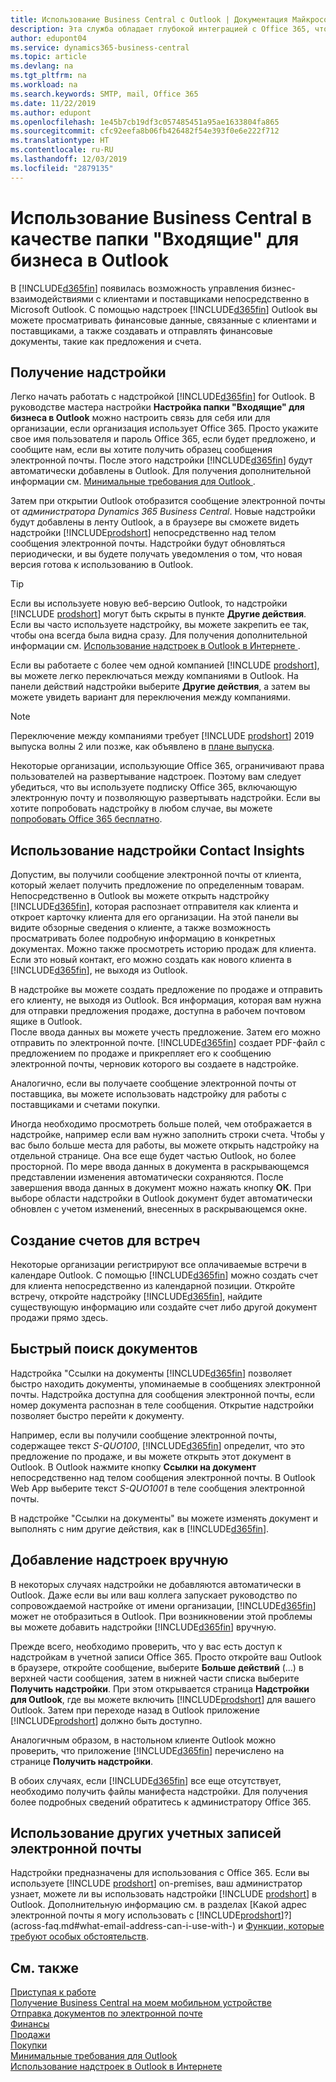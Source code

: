```yaml
---
title: Использование Business Central с Outlook | Документация Майкрософт
description: Эта служба обладает глубокой интеграцией с Office 365, что позволяет вам вести бизнес и взаимодействовать по электронной почте с клиентами и поставщиками непосредственно из Outlook.
author: edupont04
ms.service: dynamics365-business-central
ms.topic: article
ms.devlang: na
ms.tgt_pltfrm: na
ms.workload: na
ms.search.keywords: SMTP, mail, Office 365
ms.date: 11/22/2019
ms.author: edupont
ms.openlocfilehash: 1e45b7cb19df3c057485451a95ae1633804fa865
ms.sourcegitcommit: cfc92eefa8b06fb426482f54e393f0e6e222f712
ms.translationtype: HT
ms.contentlocale: ru-RU
ms.lasthandoff: 12/03/2019
ms.locfileid: "2879135"
---
```

# <a name="using-business-central-as-your-business-inbox-in-outlook"></a>Использование Business Central в качестве папки "Входящие" для бизнеса в Outlook

В [!INCLUDE[d365fin](includes/d365fin_md.md)] появилась возможность управления бизнес-взаимодействиями с клиентами и поставщиками непосредственно в Microsoft Outlook. С помощью надстроек [!INCLUDE[d365fin](includes/d365fin_md.md)] Outlook вы можете просматривать финансовые данные, связанные с клиентами и поставщиками, а также создавать и отправлять финансовые документы, такие как предложения и счета.  

## <a name="getting-the-add-in"></a>Получение надстройки
Легко начать работать с надстройкой [!INCLUDE[d365fin](includes/d365fin_md.md)] for Outlook. В руководстве мастера настройки **Настройка папки "Входящие" для бизнеса в Outlook** можно настроить связь для себя или для организации, если организация использует Office 365. Просто укажите свое имя пользователя и пароль Office 365, если будет предложено, и сообщите нам, если вы хотите получить образец сообщения электронной почты. После этого надстройки [!INCLUDE[d365fin](includes/d365fin_md.md)] будут автоматически добавлены в Outlook. Для получения дополнительной информации см. [Минимальные требования для Outlook ](product-requirements.md#outlook).  

Затем при открытии Outlook отобразится сообщение электронной почты от *администратора Dynamics 365 Business Central*. Новые надстройки будут добавлены в ленту Outlook, а в браузере вы сможете видеть надстройки [!INCLUDE[prodshort](includes/prodshort.md)] непосредственно над телом сообщения электронной почты. Надстройки будут обновляться периодически, и вы будете получать уведомления о том, что новая версия готова к использованию в Outlook.  

> [!TIP]
> Если вы используете новую веб-версию Outlook, то надстройки [!INCLUDE [prodshort](includes/prodshort.md)] могут быть скрыты в пункте **Другие действия**. Если вы часто используете надстройку, вы можете закрепить ее так, чтобы она всегда была видна сразу. Для получения дополнительной информации см. [Использование надстроек в Outlook в Интернете ](https://support.office.com/article/using-add-ins-in-outlook-on-the-web-8f2ce816-5df4-44a5-958c-f7f9d6dabdce?ns=OLWAO365B&version=16).  

Если вы работаете с более чем одной компанией [!INCLUDE [prodshort](includes/prodshort.md)], вы можете легко переключаться между компаниями в Outlook. На панели действий надстройки выберите **Другие действия**, а затем вы можете увидеть вариант для переключения между компаниями.  

<!--TEMP-->
> [!NOTE]
> Переключение между компаниями требует [!INCLUDE [prodshort](includes/prodshort.md)] 2019 выпуска волны 2 или позже, как объявлено в [плане выпуска](/dynamics365-release-plan/2019wave2/dynamics365-business-central/switch-between-companies-business-inbox-outlook).

Некоторые организации, использующие Office 365, ограничивают права пользователей на развертывание надстроек. Поэтому вам следует убедиться, что вы используете подписку Office 365, включающую электронную почту и позволяющую развертывать надстройки. Если вы хотите попробовать надстройку в любом случае, вы можете [попробовать Office 365 бесплатно](https://products.office.com/try).  

## <a name="using-the-contact-insights-add-in"></a>Использование надстройки Contact Insights
Допустим, вы получили сообщение электронной почты от клиента, который желает получить предложение по определенным товарам. Непосредственно в Outlook вы можете открыть надстройку [!INCLUDE[d365fin](includes/d365fin_md.md)], которая распознает отправителя как клиента и откроет карточку клиента для его организации. На этой панели вы видите обзорные сведения о клиенте, а также возможность просматривать более подробную информацию в конкретных документах. Можно также просмотреть историю продаж для клиента. Если это новый контакт, его можно создать как нового клиента в [!INCLUDE[d365fin](includes/d365fin_md.md)], не выходя из Outlook.  

В надстройке вы можете создать предложение по продаже и отправить его клиенту, не выходя из Outlook. Вся информация, которая вам нужна для отправки предложения продаже, доступна в рабочем почтовом ящике в Outlook.  
После ввода данных вы можете учесть предложение. Затем его можно отправить по электронной почте. [!INCLUDE[d365fin](includes/d365fin_md.md)] создает PDF-файл с предложением по продаже и прикрепляет его к сообщению электронной почты, черновик которого вы создаете в надстройке.  

Аналогично, если вы получаете сообщение электронной почты от поставщика, вы можете использовать надстройку для работы с поставщиками и счетами покупки.  

Иногда необходимо просмотреть больше полей, чем отображается в надстройке, например если вам нужно заполнить строки счета. Чтобы у вас было больше места для работы, вы можете открыть надстройку на отдельной странице. Она все еще будет частью Outlook, но более просторной. По мере ввода данных в документа в раскрывающемся представлении изменения автоматически сохраняются. После завершения ввода данных в документ можно нажать кнопку **ОК**. При выборе области надстройки в Outlook документ будет автоматически обновлен с учетом изменений, внесенных в раскрывающемся окне.  

## <a name="creating-invoices-from-your-meeting-appointments"></a>Создание счетов для встреч
Некоторые организации регистрируют все оплачиваемые встречи в календаре Outlook. С помощью [!INCLUDE[d365fin](includes/d365fin_md.md)] можно создать счет для клиента непосредственно из календарной позиции. Откройте встречу, откройте надстройку [!INCLUDE[d365fin](includes/d365fin_md.md)], найдите существующую информацию или создайте счет либо другой документ продажи прямо здесь.  

## <a name="doing-quick-document-lookup"></a>Быстрый поиск документов
Надстройка "Ссылки на документы [!INCLUDE[d365fin](includes/d365fin_md.md)] позволяет быстро находить документы, упоминаемые в сообщениях электронной почты. Надстройка доступна для сообщения электронной почты, если номер документа распознан в теле сообщения. Открытие надстройки позволяет быстро перейти к документу.  

Например, если вы получили сообщение электронной почты, содержащее текст *S-QUO100*, [!INCLUDE[d365fin](includes/d365fin_md.md)] определит, что это предложение по продаже, и вы можете открыть этот документ в Outlook. В Outlook нажмите кнопку **Ссылки на документ** непосредственно над телом сообщения электронной почты. В Outlook Web App выберите текст *S-QUO1001* в теле сообщения электронной почты.  

В надстройке "Ссылки на документы" вы можете изменять документ и выполнять с ним другие действия, как в [!INCLUDE[d365fin](includes/d365fin_md.md)].

## <a name="adding-the-add-ins-manually"></a>Добавление надстроек вручную
В некоторых случаях надстройки не добавляются автоматически в Outlook. Даже если вы или ваш коллега запускает руководство по сопровождаемой настройке от имени организации, [!INCLUDE[d365fin](includes/d365fin_md.md)] может не отобразиться в Outlook. При возникновении этой проблемы вы можете добавить надстройки [!INCLUDE[d365fin](includes/d365fin_md.md)] вручную.  

Прежде всего, необходимо проверить, что у вас есть доступ к надстройкам в учетной записи Office 365. Просто откройте ваш Outlook в браузере, откройте сообщение, выберите **Больше действий** (...) в верхней части сообщения, затем в нижней части списка выберите **Получить надстройки**. При этом открывается страница **Надстройки для Outlook**, где вы можете включить [!INCLUDE[prodshort](includes/prodshort.md)] для вашего Outlook. Затем при переходе назад в Outlook приложение [!INCLUDE[prodshort](includes/prodshort.md)] должно быть доступно.  

Аналогичным образом, в настольном клиенте Outlook можно проверить, что приложение [!INCLUDE[d365fin](includes/d365fin_md.md)] перечислено на странице **Получить надстройки**.  

В обоих случаях, если [!INCLUDE[d365fin](includes/d365fin_md.md)] все еще отсутствует, необходимо получить файлы манифеста надстройки. Для получения более подробных сведений обратитесь к администратору Office 365.

## <a name="using-other-email-accounts"></a>Использование других учетных записей электронной почты

Надстройки предназначены для использования с Office 365. Если вы используете [!INCLUDE [prodshort](includes/prodshort.md)] on-premises, ваш администратор узнает, можете ли вы использовать надстройки [!INCLUDE [prodshort](includes/prodshort.md)] в Outlook. Дополнительную информацию см. в разделах [Какой адрес электронной почты я могу использовать с [!INCLUDE[prodshort](includes/prodshort.md)]?](across-faq.md#what-email-address-can-i-use-with-) и [Функции, которые требуют особых обстоятельств](/dynamics365/business-central/dev-itpro/features-not-implemented-on-premises#features-that-require-specific-circumstances).  

## <a name="see-also"></a>См. также

[Приступая к работе](product-get-started.md)  
[Получение Business Central на моем мобильном устройстве](install-mobile-app.md)  
[Отправка документов по электронной почте](ui-how-send-documents-email.md)  
[Финансы](finance.md)  
[Продажи](sales-manage-sales.md)  
[Покупки](purchasing-manage-purchasing.md)  
[Минимальные требования для Outlook](product-requirements.md#outlook)  
[Использование надстроек в Outlook в Интернете](https://support.office.com/article/Using-Add-ins-in-Outlook-on-the-web-8f2ce816-5df4-44a5-958c-f7f9d6dabdce?appver=OWB150)  
